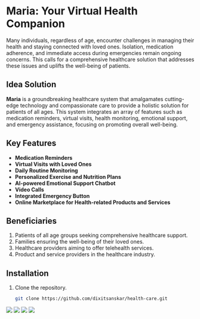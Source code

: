 # Maria: Your Virtual Health Companion

Many individuals, regardless of age, encounter challenges in managing their health and staying connected with loved ones. Isolation, medication adherence, and immediate access during emergencies remain ongoing concerns. This calls for a comprehensive healthcare solution that addresses these issues and uplifts the well-being of patients.

## Idea Solution

**Maria** is a groundbreaking healthcare system that amalgamates cutting-edge technology and compassionate care to provide a holistic solution for patients of all ages. This system integrates an array of features such as medication reminders, virtual visits, health monitoring, emotional support, and emergency assistance, focusing on promoting overall well-being.

## Key Features

- **Medication Reminders**
- **Virtual Visits with Loved Ones**
- **Daily Routine Monitoring**
- **Personalized Exercise and Nutrition Plans**
- **AI-powered Emotional Support Chatbot**
- **Video Calls**
- **Integrated Emergency Button**
- **Online Marketplace for Health-related Products and Services**

## Beneficiaries

1. Patients of all age groups seeking comprehensive healthcare support.
2. Families ensuring the well-being of their loved ones.
3. Healthcare providers aiming to offer telehealth services.
4. Product and service providers in the healthcare industry.

## Installation

1. Clone the repository.
   ```bash
   git clone https://github.com/dixitsanskar/health-care.git

   
![](Screenshot_1699157150-1.png) ![](Screenshot_1699157158-1.png) ![](Screenshot_1699157163-1.png) ![](Screenshot_1699157368-1.png)
